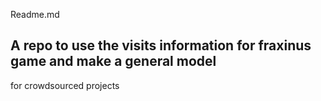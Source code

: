 Readme.md

## A repo to use the visits information for fraxinus game and make a general model
for crowdsourced projects
